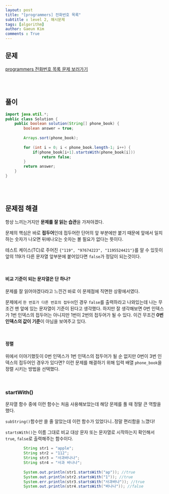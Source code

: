 ```yaml
---
layout: post
title: "[programmers] 전화번호 목록"
subtitle : level 2, 해시문제
tags: [algorithm]
author: Gaeun Kim
comments : True
---
```


<h2>문제</h2>

[programmers 전화번호 목록 문제 보러가기](https://programmers.co.kr/learn/courses/30/lessons/42577)

<br>

<br>

<h2>풀이</h2>

```java
import java.util.*;
public class Solution {
	public boolean solution(String[] phone_book) {
		boolean answer = true;
		
		Arrays.sort(phone_book);
		
		for (int i = 0; i < phone_book.length-1; i++) {
			if(phone_book[i+1].startsWith(phone_book[i]))
				return false;
		}
		return answer;
	}
}
```

<br>

<br>

<h2>문제점 해결</h2>

항상 느끼는거지만 **문제를 잘 읽는 습관**을 가져야겠다.

문제의 핵심은 바로 **접두어**인데 접두어란 단어의 앞 부분에만 붙기 때문에 앞에서 일치하는 숫자가 나오면 뒤에나오는 숫자는 볼 필요가 없다는 뜻이다.

테스트 케이스(TC)로 주어진 `{"119", "97674223", "1195524421"}`를 알 수 있듯이 앞의 119가 다른 문자열 앞부분에 붙어있다면 `false`가 정답이 되는것이다.

<br>

#### 비교 기준이 되는 문자열은 단 하나?

문제를 잘 읽어야겠다라고 느낀건 바로 이 문제점에 직면한 상황에서였다.

문제에서 `한 번호가 다른 번호의 접두어`인 경우 `false`를 출력하라고 나와있는데 나는 무조건 맨 앞에 있는 문자열이 기준이 된다고 생각했다. 하지만 잘 생각해보면 0번 인덱스가 1번 인덱스의 접두어는 아니지만 1번이 2번의 접두어가 될 수 있다. 이건 무조건 **0번 인덱스의 값이 기준**이 아님을 보여주고 있다.

<br>

#### 정렬

위에서 이야기했듯이 0번 인덱스가 1번 인덱스의 접두어가 될 순 없지만 0번이 3번 인덱스의 접두어인 경우가 있다면? 이런 문제를 해결하기 위해 입력 배열 `phone_book`을 정렬 시키는 방법을 선택했다.

<br>

<h3>startWith()</h3>

문자열 함수 중에 이런 함수는 처음 사용해보았는데 해당 문제를 풀 때 정말 큰 역할을 했다.

`subString()`함수만 쓸 줄 알았는데 이런 함수가 있었다니..정말 편리함을 느꼈다!

`startsWith()`는 이름 그대로 비교 대상 문자 또는 문자열로 시작하는지 확인해서 `true`, `false`로 출력해주는 함수이다.

```java
		String str1 = "apple";
		String str2 = "112";
		String str3 = "사과바나나";
		String str4 = "사과 바나나";
		
		System.out.println(str1.startsWith("ap")); //true
		System.out.println(str2.startsWith("1")); //true
		System.err.println(str3.startsWith("사과바나")); //true
		System.out.println(str4.startsWith("바나나")); //false
```

